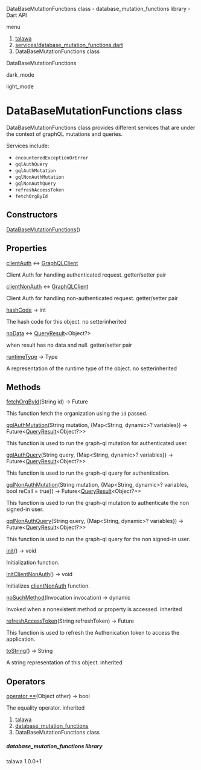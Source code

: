 




DataBaseMutationFunctions class - database\_mutation\_functions library - Dart API







menu

1. [talawa](../index.html)
2. [services/database\_mutation\_functions.dart](../services_database_mutation_functions/services_database_mutation_functions-library.html)
3. DataBaseMutationFunctions class

DataBaseMutationFunctions


dark\_mode

light\_mode




# DataBaseMutationFunctions class


DataBaseMutationFunctions class provides different services that are under the context of graphQL mutations and queries.

Services include:

* `encounteredExceptionOrError`
* `gqlAuthQuery`
* `gqlAuthMutation`
* `gqlNonAuthMutation`
* `gqlNonAuthQuery`
* `refreshAccessToken`
* `fetchOrgById`

## Constructors

[DataBaseMutationFunctions](../services_database_mutation_functions/DataBaseMutationFunctions/DataBaseMutationFunctions.html)()




## Properties

[clientAuth](../services_database_mutation_functions/DataBaseMutationFunctions/clientAuth.html)
↔ [GraphQLClient](https://pub.dev/documentation/graphql/5.2.0-beta.9/graphql/GraphQLClient-class.html)

Client Auth for handling authenticated request.
getter/setter pair

[clientNonAuth](../services_database_mutation_functions/DataBaseMutationFunctions/clientNonAuth.html)
↔ [GraphQLClient](https://pub.dev/documentation/graphql/5.2.0-beta.9/graphql/GraphQLClient-class.html)

Client Auth for handling non-authenticated request.
getter/setter pair

[hashCode](../services_database_mutation_functions/DataBaseMutationFunctions/hashCode.html)
→ int

The hash code for this object.
no setterinherited

[noData](../services_database_mutation_functions/DataBaseMutationFunctions/noData.html)
↔ [QueryResult](https://pub.dev/documentation/graphql/5.2.0-beta.9/graphql/QueryResult-class.html)<Object?>

when result has no data and null.
getter/setter pair

[runtimeType](../services_database_mutation_functions/DataBaseMutationFunctions/runtimeType.html)
→ Type

A representation of the runtime type of the object.
no setterinherited



## Methods

[fetchOrgById](../services_database_mutation_functions/DataBaseMutationFunctions/fetchOrgById.html)(String id)
→ Future


This function fetch the organization using the `id` passed.

[gqlAuthMutation](../services_database_mutation_functions/DataBaseMutationFunctions/gqlAuthMutation.html)(String mutation, {Map<String, dynamic>? variables})
→ Future<[QueryResult](https://pub.dev/documentation/graphql/5.2.0-beta.9/graphql/QueryResult-class.html)<Object?>>


This function is used to run the graph-ql mutation for authenticated user.

[gqlAuthQuery](../services_database_mutation_functions/DataBaseMutationFunctions/gqlAuthQuery.html)(String query, {Map<String, dynamic>? variables})
→ Future<[QueryResult](https://pub.dev/documentation/graphql/5.2.0-beta.9/graphql/QueryResult-class.html)<Object?>>


This function is used to run the graph-ql query for authentication.

[gqlNonAuthMutation](../services_database_mutation_functions/DataBaseMutationFunctions/gqlNonAuthMutation.html)(String mutation, {Map<String, dynamic>? variables, bool reCall = true})
→ Future<[QueryResult](https://pub.dev/documentation/graphql/5.2.0-beta.9/graphql/QueryResult-class.html)<Object?>>


This function is used to run the graph-ql mutation to authenticate the non signed-in user.

[gqlNonAuthQuery](../services_database_mutation_functions/DataBaseMutationFunctions/gqlNonAuthQuery.html)(String query, {Map<String, dynamic>? variables})
→ Future<[QueryResult](https://pub.dev/documentation/graphql/5.2.0-beta.9/graphql/QueryResult-class.html)<Object?>>


This function is used to run the graph-ql query for the non signed-in user.

[init](../services_database_mutation_functions/DataBaseMutationFunctions/init.html)()
→ void


Initialization function.

[initClientNonAuth](../services_database_mutation_functions/DataBaseMutationFunctions/initClientNonAuth.html)()
→ void


Initializes [clientNonAuth](../services_database_mutation_functions/DataBaseMutationFunctions/clientNonAuth.html) function.

[noSuchMethod](../services_database_mutation_functions/DataBaseMutationFunctions/noSuchMethod.html)(Invocation invocation)
→ dynamic


Invoked when a nonexistent method or property is accessed.
inherited

[refreshAccessToken](../services_database_mutation_functions/DataBaseMutationFunctions/refreshAccessToken.html)(String refreshToken)
→ Future<bool>


This function is used to refresh the Authenication token to access the application.

[toString](../services_database_mutation_functions/DataBaseMutationFunctions/toString.html)()
→ String


A string representation of this object.
inherited



## Operators

[operator ==](../services_database_mutation_functions/DataBaseMutationFunctions/operator_equals.html)(Object other)
→ bool


The equality operator.
inherited



 


1. [talawa](../index.html)
2. [database\_mutation\_functions](../services_database_mutation_functions/services_database_mutation_functions-library.html)
3. DataBaseMutationFunctions class

##### database\_mutation\_functions library





talawa
1.0.0+1







